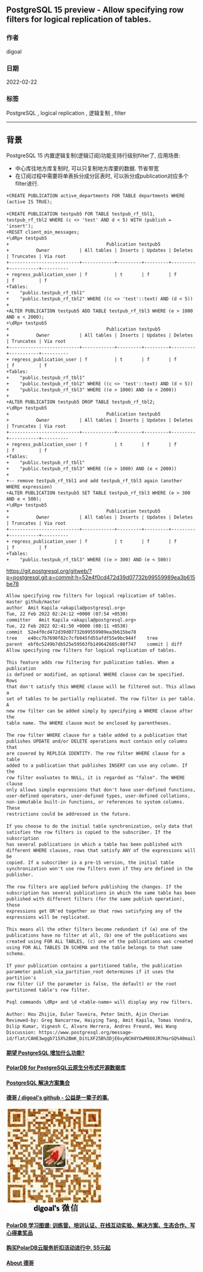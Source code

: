 ## PostgreSQL 15 preview - Allow specifying row filters for logical replication of tables.       
                                   
### 作者                               
digoal                                            
                                             
### 日期                                        
2022-02-22                                     
                                     
### 标签                        
PostgreSQL , logical replication , 逻辑复制 , filter             
                                           
----                                             
                                        
## 背景    
PostgreSQL 15 内置逻辑复制(逻辑订阅)功能支持行级别filter了, 应用场景:   
- 中心库往地方库复制时, 可以只复制地方库要的数据. 节省带宽  
- 在订阅过程中需要将单表拆分成分区表时, 可以拆分成publication对应多个filter进行.   
  
```  
+CREATE PUBLICATION active_departments FOR TABLE departments WHERE (active IS TRUE);  
  
+CREATE PUBLICATION testpub5 FOR TABLE testpub_rf_tbl1, testpub_rf_tbl2 WHERE (c <> 'test' AND d < 5) WITH (publish = 'insert');  
+RESET client_min_messages;  
+\dRp+ testpub5  
+                                    Publication testpub5  
+          Owner           | All tables | Inserts | Updates | Deletes | Truncates | Via root   
+--------------------------+------------+---------+---------+---------+-----------+----------  
+ regress_publication_user | f          | t       | f       | f       | f         | f  
+Tables:  
+    "public.testpub_rf_tbl1"  
+    "public.testpub_rf_tbl2" WHERE ((c <> 'test'::text) AND (d < 5))  
+  
+ALTER PUBLICATION testpub5 ADD TABLE testpub_rf_tbl3 WHERE (e > 1000 AND e < 2000);  
+\dRp+ testpub5  
+                                    Publication testpub5  
+          Owner           | All tables | Inserts | Updates | Deletes | Truncates | Via root   
+--------------------------+------------+---------+---------+---------+-----------+----------  
+ regress_publication_user | f          | t       | f       | f       | f         | f  
+Tables:  
+    "public.testpub_rf_tbl1"  
+    "public.testpub_rf_tbl2" WHERE ((c <> 'test'::text) AND (d < 5))  
+    "public.testpub_rf_tbl3" WHERE ((e > 1000) AND (e < 2000))  
+  
+ALTER PUBLICATION testpub5 DROP TABLE testpub_rf_tbl2;  
+\dRp+ testpub5  
+                                    Publication testpub5  
+          Owner           | All tables | Inserts | Updates | Deletes | Truncates | Via root   
+--------------------------+------------+---------+---------+---------+-----------+----------  
+ regress_publication_user | f          | t       | f       | f       | f         | f  
+Tables:  
+    "public.testpub_rf_tbl1"  
+    "public.testpub_rf_tbl3" WHERE ((e > 1000) AND (e < 2000))  
+  
+-- remove testpub_rf_tbl1 and add testpub_rf_tbl3 again (another WHERE expression)  
+ALTER PUBLICATION testpub5 SET TABLE testpub_rf_tbl3 WHERE (e > 300 AND e < 500);  
+\dRp+ testpub5  
+                                    Publication testpub5  
+          Owner           | All tables | Inserts | Updates | Deletes | Truncates | Via root   
+--------------------------+------------+---------+---------+---------+-----------+----------  
+ regress_publication_user | f          | t       | f       | f       | f         | f  
+Tables:  
+    "public.testpub_rf_tbl3" WHERE ((e > 300) AND (e < 500))  
```  
  
https://git.postgresql.org/gitweb/?p=postgresql.git;a=commit;h=52e4f0cd472d39d07732b99559989ea3b615be78  
  
```  
Allow specifying row filters for logical replication of tables.  
master github/master  
author	Amit Kapila <akapila@postgresql.org>	  
Tue, 22 Feb 2022 02:24:12 +0000 (07:54 +0530)  
committer	Amit Kapila <akapila@postgresql.org>	  
Tue, 22 Feb 2022 02:41:50 +0000 (08:11 +0530)  
commit	52e4f0cd472d39d07732b99559989ea3b615be78  
tree	e40cc7b7690f82c7cfb945fd55afdf55e9bc944f	tree  
parent	ebf6c5249b7db525e59563fb149642665c88f747	commit | diff  
Allow specifying row filters for logical replication of tables.  
  
This feature adds row filtering for publication tables. When a publication  
is defined or modified, an optional WHERE clause can be specified. Rows  
that don't satisfy this WHERE clause will be filtered out. This allows a  
set of tables to be partially replicated. The row filter is per table. A  
new row filter can be added simply by specifying a WHERE clause after the  
table name. The WHERE clause must be enclosed by parentheses.  
  
The row filter WHERE clause for a table added to a publication that  
publishes UPDATE and/or DELETE operations must contain only columns that  
are covered by REPLICA IDENTITY. The row filter WHERE clause for a table  
added to a publication that publishes INSERT can use any column. If the  
row filter evaluates to NULL, it is regarded as "false". The WHERE clause  
only allows simple expressions that don't have user-defined functions,  
user-defined operators, user-defined types, user-defined collations,  
non-immutable built-in functions, or references to system columns. These  
restrictions could be addressed in the future.  
  
If you choose to do the initial table synchronization, only data that  
satisfies the row filters is copied to the subscriber. If the subscription  
has several publications in which a table has been published with  
different WHERE clauses, rows that satisfy ANY of the expressions will be  
copied. If a subscriber is a pre-15 version, the initial table  
synchronization won't use row filters even if they are defined in the  
publisher.  
  
The row filters are applied before publishing the changes. If the  
subscription has several publications in which the same table has been  
published with different filters (for the same publish operation), those  
expressions get OR'ed together so that rows satisfying any of the  
expressions will be replicated.  
  
This means all the other filters become redundant if (a) one of the  
publications have no filter at all, (b) one of the publications was  
created using FOR ALL TABLES, (c) one of the publications was created  
using FOR ALL TABLES IN SCHEMA and the table belongs to that same schema.  
  
If your publication contains a partitioned table, the publication  
parameter publish_via_partition_root determines if it uses the partition's  
row filter (if the parameter is false, the default) or the root  
partitioned table's row filter.  
  
Psql commands \dRp+ and \d <table-name> will display any row filters.  
  
Author: Hou Zhijie, Euler Taveira, Peter Smith, Ajin Cherian  
Reviewed-by: Greg Nancarrow, Haiying Tang, Amit Kapila, Tomas Vondra, Dilip Kumar, Vignesh C, Alvaro Herrera, Andres Freund, Wei Wang  
Discussion: https://www.postgresql.org/message-id/flat/CAHE3wggb715X%2BmK_DitLXF25B%3DjE6xyNCH4YOwM860JR7HarGQ%40mail.gmail.com  
```  
  
  
#### [期望 PostgreSQL 增加什么功能?](https://github.com/digoal/blog/issues/76 "269ac3d1c492e938c0191101c7238216")
  
  
#### [PolarDB for PostgreSQL云原生分布式开源数据库](https://github.com/ApsaraDB/PolarDB-for-PostgreSQL "57258f76c37864c6e6d23383d05714ea")
  
  
#### [PostgreSQL 解决方案集合](https://yq.aliyun.com/topic/118 "40cff096e9ed7122c512b35d8561d9c8")
  
  
#### [德哥 / digoal's github - 公益是一辈子的事.](https://github.com/digoal/blog/blob/master/README.md "22709685feb7cab07d30f30387f0a9ae")
  
  
![digoal's wechat](../pic/digoal_weixin.jpg "f7ad92eeba24523fd47a6e1a0e691b59")
  
  
#### [PolarDB 学习图谱: 训练营、培训认证、在线互动实验、解决方案、生态合作、写心得拿奖品](https://www.aliyun.com/database/openpolardb/activity "8642f60e04ed0c814bf9cb9677976bd4")
  
  
#### [购买PolarDB云服务折扣活动进行中, 55元起](https://www.aliyun.com/activity/new/polardb-yunparter?userCode=bsb3t4al "e0495c413bedacabb75ff1e880be465a")
  
  
#### [About 德哥](https://github.com/digoal/blog/blob/master/me/readme.md "a37735981e7704886ffd590565582dd0")
  
